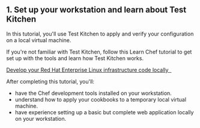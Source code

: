 ## 1. Set up your workstation and learn about Test Kitchen

In this tutorial, you'll use Test Kitchen to apply and verify your configuration on a local virtual machine.

If you're not familiar with Test Kitchen, follow this Learn Chef tutorial to get set up with the tools and learn how Test Kitchen works.

<a class='accent-button radius' href='/local-development/rhel/' target='_blank'>Develop your Red Hat Enterprise Linux infrastructure code locally&nbsp;&nbsp;<i class='fa fa-external-link'></i></a>

After completing this tutorial, you'll:

* have the Chef development tools installed on your workstation.
* understand how to apply your cookbooks to a temporary local virtual machine.
* have experience setting up a basic but complete web application locally on your workstation.
